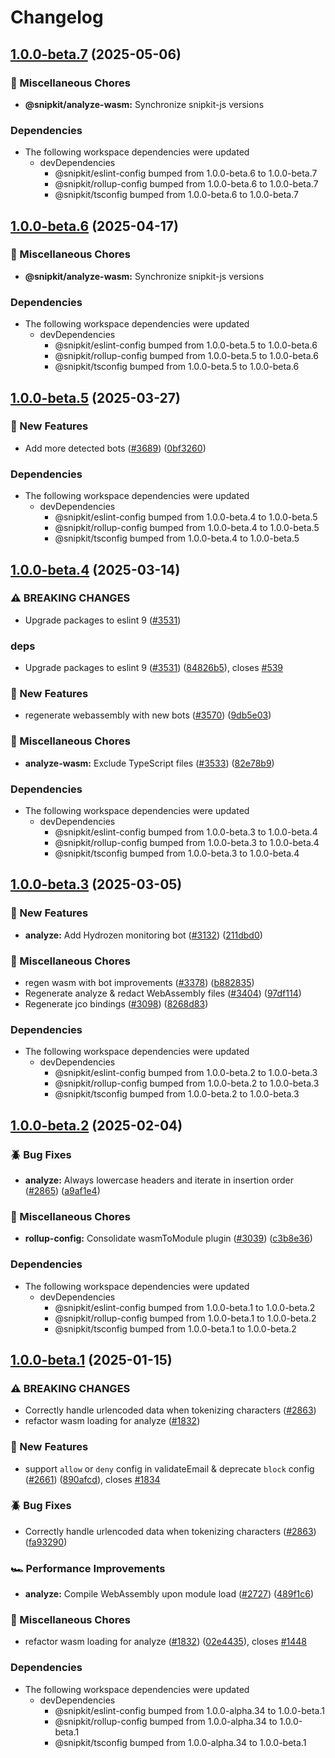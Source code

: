 # Changelog

## [1.0.0-beta.7](https://github.com/snipkit/snipkit/compare/v1.0.0-beta.6...@snipkit/analyze-wasm-v1.0.0-beta.7) (2025-05-06)


### 🧹 Miscellaneous Chores

* **@snipkit/analyze-wasm:** Synchronize snipkit-js versions


### Dependencies

* The following workspace dependencies were updated
  * devDependencies
    * @snipkit/eslint-config bumped from 1.0.0-beta.6 to 1.0.0-beta.7
    * @snipkit/rollup-config bumped from 1.0.0-beta.6 to 1.0.0-beta.7
    * @snipkit/tsconfig bumped from 1.0.0-beta.6 to 1.0.0-beta.7

## [1.0.0-beta.6](https://github.com/snipkit/snipkit/compare/v1.0.0-beta.5...@snipkit/analyze-wasm-v1.0.0-beta.6) (2025-04-17)


### 🧹 Miscellaneous Chores

* **@snipkit/analyze-wasm:** Synchronize snipkit-js versions


### Dependencies

* The following workspace dependencies were updated
  * devDependencies
    * @snipkit/eslint-config bumped from 1.0.0-beta.5 to 1.0.0-beta.6
    * @snipkit/rollup-config bumped from 1.0.0-beta.5 to 1.0.0-beta.6
    * @snipkit/tsconfig bumped from 1.0.0-beta.5 to 1.0.0-beta.6

## [1.0.0-beta.5](https://github.com/snipkit/snipkit/compare/v1.0.0-beta.4...@snipkit/analyze-wasm-v1.0.0-beta.5) (2025-03-27)


### 🚀 New Features

* Add more detected bots ([#3689](https://github.com/snipkit/snipkit/issues/3689)) ([0bf3260](https://github.com/snipkit/snipkit/commit/0bf32608749bb4beb8e19d250657217d707f7cc1))


### Dependencies

* The following workspace dependencies were updated
  * devDependencies
    * @snipkit/eslint-config bumped from 1.0.0-beta.4 to 1.0.0-beta.5
    * @snipkit/rollup-config bumped from 1.0.0-beta.4 to 1.0.0-beta.5
    * @snipkit/tsconfig bumped from 1.0.0-beta.4 to 1.0.0-beta.5

## [1.0.0-beta.4](https://github.com/snipkit/snipkit/compare/v1.0.0-beta.3...@snipkit/analyze-wasm-v1.0.0-beta.4) (2025-03-14)


### ⚠ BREAKING CHANGES

* Upgrade packages to eslint 9 ([#3531](https://github.com/snipkit/snipkit/issues/3531))

### deps

* Upgrade packages to eslint 9 ([#3531](https://github.com/snipkit/snipkit/issues/3531)) ([84826b5](https://github.com/snipkit/snipkit/commit/84826b51f0c7925ede7a889499bed3a188e48e65)), closes [#539](https://github.com/snipkit/snipkit/issues/539)


### 🚀 New Features

* regenerate webassembly with new bots ([#3570](https://github.com/snipkit/snipkit/issues/3570)) ([9db5e03](https://github.com/snipkit/snipkit/commit/9db5e033ba66cb0d5d03917b12f57aa1ddc0150b))


### 🧹 Miscellaneous Chores

* **analyze-wasm:** Exclude TypeScript files ([#3533](https://github.com/snipkit/snipkit/issues/3533)) ([82e78b9](https://github.com/snipkit/snipkit/commit/82e78b95e8b483322e70285dc51a01f64338bb8e))


### Dependencies

* The following workspace dependencies were updated
  * devDependencies
    * @snipkit/eslint-config bumped from 1.0.0-beta.3 to 1.0.0-beta.4
    * @snipkit/rollup-config bumped from 1.0.0-beta.3 to 1.0.0-beta.4
    * @snipkit/tsconfig bumped from 1.0.0-beta.3 to 1.0.0-beta.4

## [1.0.0-beta.3](https://github.com/snipkit/snipkit/compare/v1.0.0-beta.2...@snipkit/analyze-wasm-v1.0.0-beta.3) (2025-03-05)


### 🚀 New Features

* **analyze:** Add Hydrozen monitoring bot ([#3132](https://github.com/snipkit/snipkit/issues/3132)) ([211dbd0](https://github.com/snipkit/snipkit/commit/211dbd0fe35f3a72c267fd21cfeb083214f66372))


### 🧹 Miscellaneous Chores

* regen wasm with bot improvements ([#3378](https://github.com/snipkit/snipkit/issues/3378)) ([b882835](https://github.com/snipkit/snipkit/commit/b882835940a5b1d258e422a410c538c01f452daf))
* Regenerate analyze & redact WebAssembly files ([#3404](https://github.com/snipkit/snipkit/issues/3404)) ([97df114](https://github.com/snipkit/snipkit/commit/97df114bc1bd19f3ec358a574a9cce7c0f87e3bf))
* Regenerate jco bindings ([#3098](https://github.com/snipkit/snipkit/issues/3098)) ([8268d83](https://github.com/snipkit/snipkit/commit/8268d833d6a9bfd7849447a05ae5455f279ba19f))


### Dependencies

* The following workspace dependencies were updated
  * devDependencies
    * @snipkit/eslint-config bumped from 1.0.0-beta.2 to 1.0.0-beta.3
    * @snipkit/rollup-config bumped from 1.0.0-beta.2 to 1.0.0-beta.3
    * @snipkit/tsconfig bumped from 1.0.0-beta.2 to 1.0.0-beta.3

## [1.0.0-beta.2](https://github.com/snipkit/snipkit/compare/v1.0.0-beta.1...@snipkit/analyze-wasm-v1.0.0-beta.2) (2025-02-04)


### 🪲 Bug Fixes

* **analyze:** Always lowercase headers and iterate in insertion order ([#2865](https://github.com/snipkit/snipkit/issues/2865)) ([a9af1e4](https://github.com/snipkit/snipkit/commit/a9af1e49eff46aaab16522e38df9f2ce7888f7fa))


### 🧹 Miscellaneous Chores

* **rollup-config:** Consolidate wasmToModule plugin ([#3039](https://github.com/snipkit/snipkit/issues/3039)) ([c3b8e36](https://github.com/snipkit/snipkit/commit/c3b8e36dd59a0ca0c8a10946b0d76e4bc3766f40))


### Dependencies

* The following workspace dependencies were updated
  * devDependencies
    * @snipkit/eslint-config bumped from 1.0.0-beta.1 to 1.0.0-beta.2
    * @snipkit/rollup-config bumped from 1.0.0-beta.1 to 1.0.0-beta.2
    * @snipkit/tsconfig bumped from 1.0.0-beta.1 to 1.0.0-beta.2

## [1.0.0-beta.1](https://github.com/snipkit/snipkit/compare/v1.0.0-alpha.34...@snipkit/analyze-wasm-v1.0.0-beta.1) (2025-01-15)


### ⚠ BREAKING CHANGES

* Correctly handle urlencoded data when tokenizing characters ([#2863](https://github.com/snipkit/snipkit/issues/2863))
* refactor wasm loading for analyze ([#1832](https://github.com/snipkit/snipkit/issues/1832))

### 🚀 New Features

* support `allow` or `deny` config in validateEmail & deprecate `block` config ([#2661](https://github.com/snipkit/snipkit/issues/2661)) ([890afcd](https://github.com/snipkit/snipkit/commit/890afcd2d1afef262b741a74521b82cb85711860)), closes [#1834](https://github.com/snipkit/snipkit/issues/1834)


### 🪲 Bug Fixes

* Correctly handle urlencoded data when tokenizing characters ([#2863](https://github.com/snipkit/snipkit/issues/2863)) ([fa93290](https://github.com/snipkit/snipkit/commit/fa93290b91ac1edc3acf44cd4f2a9ff324da3fbd))


### 🏎️ Performance Improvements

* **analyze:** Compile WebAssembly upon module load ([#2727](https://github.com/snipkit/snipkit/issues/2727)) ([489f1c6](https://github.com/snipkit/snipkit/commit/489f1c6b5248197ef170676992a9089a9bc46c6b))


### 🧹 Miscellaneous Chores

* refactor wasm loading for analyze ([#1832](https://github.com/snipkit/snipkit/issues/1832)) ([02e4435](https://github.com/snipkit/snipkit/commit/02e4435a86b6b40b97feb369f0402b2199a4bc12)), closes [#1448](https://github.com/snipkit/snipkit/issues/1448)


### Dependencies

* The following workspace dependencies were updated
  * devDependencies
    * @snipkit/eslint-config bumped from 1.0.0-alpha.34 to 1.0.0-beta.1
    * @snipkit/rollup-config bumped from 1.0.0-alpha.34 to 1.0.0-beta.1
    * @snipkit/tsconfig bumped from 1.0.0-alpha.34 to 1.0.0-beta.1
